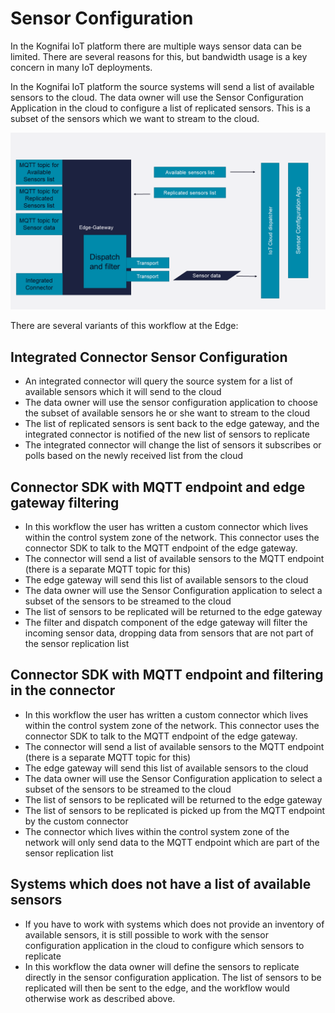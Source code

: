 # Sensor Configuration

In the Kognifai IoT platform there are multiple ways sensor data can be limited. There are several reasons for this, but bandwidth usage is a key concern in many IoT deployments.

In the Kognifai IoT platform the source systems will send a list of available sensors to the cloud. The data owner will use the Sensor Configuration Application in the cloud  to configure a list of replicated sensors. This is a subset of the sensors which we want to stream to the cloud.


![Sensor list exchange](Images/Kognifai%20IoT%20Platform%20-%20Sensor%20list%20exchange.png?raw=true)

There are several variants of this workflow at the Edge:

## Integrated Connector Sensor Configuration
- An integrated connector will query the source system for a list of available sensors which it will send to the cloud
- The data owner will use the sensor configuration application to choose the subset of available sensors he or she want to stream to the cloud
- The list of replicated sensors is sent back to the edge gateway, and the integrated connector is notified of the new list of sensors to replicate
- The integrated connector will change the list of sensors it subscribes or polls based on the newly received list from the cloud

## Connector SDK with MQTT endpoint and edge gateway filtering
- In this workflow the user has written a custom connector which lives within the control system zone of the network. This connector uses the connector SDK to talk to the MQTT endpoint of the edge gateway.
- The connector will send a list of available sensors to the MQTT endpoint
(there is a separate MQTT topic for this)
- The edge gateway will send this list of available sensors to the cloud 
- The data owner will use the Sensor Configuration application to select a subset of the sensors to be streamed to the cloud
- The list of sensors to be replicated will be returned to the edge gateway
- The filter and dispatch component of the edge gateway will filter the incoming sensor data, dropping data from sensors that are not part of the sensor replication list

## Connector SDK with MQTT endpoint and filtering in the connector
- In this workflow the user has written a custom connector which lives within the control system zone of the network. This connector uses the connector SDK to talk to the MQTT endpoint of the edge gateway.
- The connector will send a list of available sensors to the MQTT endpoint
(there is a separate MQTT topic for this)
- The edge gateway will send this list of available sensors to the cloud 
- The data owner will use the Sensor Configuration application to select a subset of the sensors to be streamed to the cloud
- The list of sensors to be replicated will be returned to the edge gateway
- The list of sensors to be replicated is picked up from the MQTT endpoint by the custom connector
- The connector which lives within the control system zone of the network will only send data to the MQTT endpoint which are part of the sensor replication list

## Systems which does not have a list of available sensors
- If you have to work with systems which does not provide an inventory of available sensors, it is still possible to work with the sensor configuration application in the cloud to configure which sensors to replicate
- In this workflow the data owner will define the sensors to replicate directly in the sensor configuration application. The list of sensors to be replicated will then be sent to the edge, and the workflow would otherwise work as described above.



